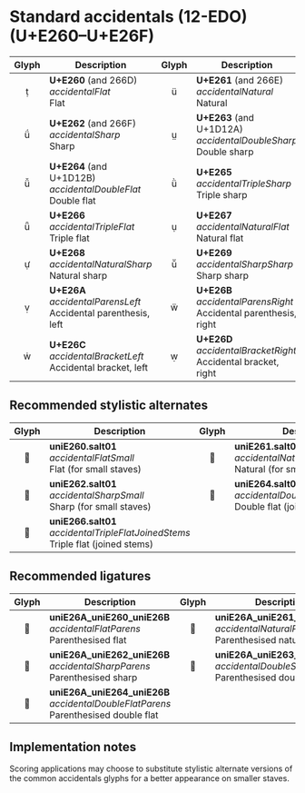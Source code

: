 Standard accidentals (12-EDO) (U+E260–U+E26F)
=============================================

| **Glyph** | **Description** | **Glyph** | **Description**
| :-------: | --------------- | :-------: | ---------------
|<span class="bravura_large">&#xe260;</span> | **U+E260** (and 266D)<br/>*accidentalFlat*<br/>Flat | <span class="bravura_large">&#xe261;</span> | **U+E261** (and 266E)<br/>*accidentalNatural*<br/>Natural
|<span class="bravura_large">&#xe262;</span> | **U+E262** (and 266F)<br/>*accidentalSharp*<br/>Sharp | <span class="bravura_large">&#xe263;</span> | **U+E263** (and U+1D12A)<br/>*accidentalDoubleSharp*<br/>Double sharp
|<span class="bravura_large">&#xe264;</span> | **U+E264** (and U+1D12B)<br/>*accidentalDoubleFlat*<br/>Double flat | <span class="bravura_large">&#xe265;</span> | **U+E265**<br/>*accidentalTripleSharp*<br/>Triple sharp
|<span class="bravura_large">&#xe266;</span> | **U+E266**<br/>*accidentalTripleFlat*<br/>Triple flat | <span class="bravura_large">&#xe267;</span> | **U+E267**<br/>*accidentalNaturalFlat*<br/>Natural flat
|<span class="bravura_large">&#xe268;</span> | **U+E268**<br/>*accidentalNaturalSharp*<br/>Natural sharp | <span class="bravura_large">&#xe269;</span> | **U+E269**<br/>*accidentalSharpSharp*<br/>Sharp sharp
|<span class="bravura_large">&#xe26a;</span> | **U+E26A**<br/>*accidentalParensLeft*<br/>Accidental parenthesis, left | <span class="bravura_large">&#xe26b;</span> | **U+E26B**<br/>*accidentalParensRight*<br/>Accidental parenthesis, right
|<span class="bravura_large">&#xe26c;</span> | **U+E26C**<br/>*accidentalBracketLeft*<br/>Accidental bracket, left | <span class="bravura_large">&#xe26d;</span> | **U+E26D**<br/>*accidentalBracketRight*<br/>Accidental bracket, right

Recommended stylistic alternates
--------------------------------
| **Glyph** | **Description** | **Glyph** | **Description**
| :-------: | --------------- | :-------: | ---------------
|<span class="bravura_large">&#xf427;</span> | **uniE260.salt01**<br/>*accidentalFlatSmall*<br/>Flat (for small staves) | <span class="bravura_large">&#xf428;</span> | **uniE261.salt01**<br/>*accidentalNaturalSmall*<br/>Natural (for small staves)
|<span class="bravura_large">&#xf429;</span> | **uniE262.salt01**<br/>*accidentalSharpSmall*<br/>Sharp (for small staves) | <span class="bravura_large">&#xf4a1;</span> | **uniE264.salt01**<br/>*accidentalDoubleFlatJoinedStems*<br/>Double flat (joined stems)
|<span class="bravura_large">&#xf4a2;</span> | **uniE266.salt01**<br/>*accidentalTripleFlatJoinedStems*<br/>Triple flat (joined stems) | &nbsp; | &nbsp;

Recommended ligatures
---------------------
| **Glyph** | **Description** | **Glyph** | **Description**
| :-------: | --------------- | :-------: | ---------------
|<span class="bravura_large">&#xf5ce;</span> | **uniE26A_uniE260_uniE26B**<br/>*accidentalFlatParens*<br/>Parenthesised flat | <span class="bravura_large">&#xf5cf;</span> | **uniE26A_uniE261_uniE26B**<br/>*accidentalNaturalParens*<br/>Parenthesised natural
|<span class="bravura_large">&#xf5d0;</span> | **uniE26A_uniE262_uniE26B**<br/>*accidentalSharpParens*<br/>Parenthesised sharp | <span class="bravura_large">&#xf5d1;</span> | **uniE26A_uniE263_uniE26B**<br/>*accidentalDoubleSharpParens*<br/>Parenthesised double sharp
|<span class="bravura_large">&#xf5d2;</span> | **uniE26A_uniE264_uniE26B**<br/>*accidentalDoubleFlatParens*<br/>Parenthesised double flat | &nbsp; | &nbsp;

Implementation notes
---------------------

Scoring applications may choose to substitute stylistic alternate versions of the common accidentals glyphs for a better appearance on smaller staves.